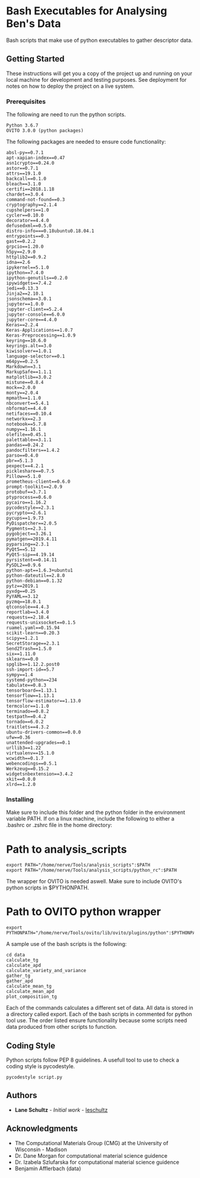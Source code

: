 # Bash Executables for Analysing Ben's Data

Bash scripts that make use of python executables to gather descriptor data.

## Getting Started

These instructions will get you a copy of the project up and running on your local machine for development and testing purposes. See deployment for notes on how to deploy the project on a live system.

### Prerequisites

The following are need to run the python scripts.

```
Python 3.6.7
OVITO 3.0.0 (python packages)
```

The following packages are needed to ensure code functionality:

```
absl-py==0.7.1
apt-xapian-index==0.47
asn1crypto==0.24.0
astor==0.7.1
attrs==19.1.0
backcall==0.1.0
bleach==3.1.0
certifi==2018.1.18
chardet==3.0.4
command-not-found==0.3
cryptography==2.1.4
cupshelpers==1.0
cycler==0.10.0
decorator==4.4.0
defusedxml==0.5.0
distro-info===0.18ubuntu0.18.04.1
entrypoints==0.3
gast==0.2.2
grpcio==1.20.0
h5py==2.9.0
httplib2==0.9.2
idna==2.6
ipykernel==5.1.0
ipython==7.4.0
ipython-genutils==0.2.0
ipywidgets==7.4.2
jedi==0.13.3
Jinja2==2.10.1
jsonschema==3.0.1
jupyter==1.0.0
jupyter-client==5.2.4
jupyter-console==6.0.0
jupyter-core==4.4.0
Keras==2.2.4
Keras-Applications==1.0.7
Keras-Preprocessing==1.0.9
keyring==10.6.0
keyrings.alt==3.0
kiwisolver==1.0.1
language-selector==0.1
m64py==0.2.5
Markdown==3.1
MarkupSafe==1.1.1
matplotlib==3.0.2
mistune==0.8.4
mock==2.0.0
monty==2.0.4
mpmath==1.1.0
nbconvert==5.4.1
nbformat==4.4.0
netifaces==0.10.4
networkx==2.3
notebook==5.7.8
numpy==1.16.1
olefile==0.45.1
palettable==3.1.1
pandas==0.24.2
pandocfilters==1.4.2
parso==0.4.0
pbr==5.1.3
pexpect==4.2.1
pickleshare==0.7.5
Pillow==5.1.0
prometheus-client==0.6.0
prompt-toolkit==2.0.9
protobuf==3.7.1
ptyprocess==0.6.0
pycairo==1.16.2
pycodestyle==2.3.1
pycrypto==2.6.1
pycups==1.9.73
PyDispatcher==2.0.5
Pygments==2.3.1
pygobject==3.26.1
pymatgen==2019.4.11
pyparsing==2.3.1
PyQt5==5.12
PyQt5-sip==4.19.14
pyrsistent==0.14.11
PySDL2==0.9.6
python-apt==1.6.3+ubuntu1
python-dateutil==2.8.0
python-debian==0.1.32
pytz==2019.1
pyxdg==0.25
PyYAML==3.12
pyzmq==18.0.1
qtconsole==4.4.3
reportlab==3.4.0
requests==2.18.4
requests-unixsocket==0.1.5
ruamel.yaml==0.15.94
scikit-learn==0.20.3
scipy==1.2.1
SecretStorage==2.3.1
Send2Trash==1.5.0
six==1.11.0
sklearn==0.0
spglib==1.12.2.post0
ssh-import-id==5.7
sympy==1.4
systemd-python==234
tabulate==0.8.3
tensorboard==1.13.1
tensorflow==1.13.1
tensorflow-estimator==1.13.0
termcolor==1.1.0
terminado==0.8.2
testpath==0.4.2
tornado==6.0.2
traitlets==4.3.2
ubuntu-drivers-common==0.0.0
ufw==0.36
unattended-upgrades==0.1
urllib3==1.22
virtualenv==15.1.0
wcwidth==0.1.7
webencodings==0.5.1
Werkzeug==0.15.2
widgetsnbextension==3.4.2
xkit==0.0.0
xlrd==1.2.0
```

### Installing

Make sure to include this folder and the python folder in the environment variable PATH.
If on a linux machine, include the following to either a .bashrc or .zshrc file in the home directory:

# Path to analysis_scripts

```
export PATH="/home/nerve/Tools/analysis_scripts":$PATH
export PATH="/home/nerve/Tools/analysis_scripts/python_rc":$PATH
```

The wrapper for OVITO is needed aswell. Make sure to include OVITO's python scripts in $PYTHONPATH.

# Path to OVITO python wrapper

```
export PYTHONPATH="/home/nerve/Tools/ovito/lib/ovito/plugins/python":$PYTHONPATH
```

A sample use of the bash scripts is the following:

```
cd data
calculate_tg
calculate_apd
calculate_variety_and_variance
gather_tg
gather_apd
calculate_mean_tg
calculate_mean_apd
plot_composition_tg
```

Each of the commands calculates a different set of data. All data is stored in a directory called export. Each of the bash scripts in commented for python tool use. The order listed ensure functionality because some scripts need data produced from other scripts to function.

## Coding Style

Python scripts follow PEP 8 guidelines. A usefull tool to use to check a coding style is pycodestyle.

```
pycodestyle script.py
```

## Authors

* **Lane Schultz** - *Initial work* - [leschultz](https://github.com/leschultz)

## Acknowledgments

* The Computational Materials Group (CMG) at the University of Wisconsin - Madison
* Dr. Dane Morgan for computational material science guidence
* Dr. Izabela Szlufarska for computational material science guidence
* Benjamin Afflerbach (data)

